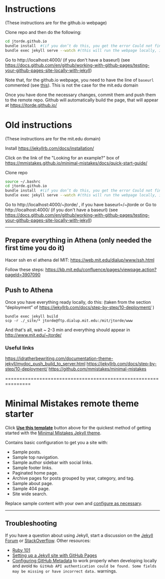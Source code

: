 # Instructions
(These instructions are for the github.io webpage)

Clone repo and then do the following:
```bash
cd jtorde.github.io
bundle install  #(if you don’t do this, you get the error Could not find gem 'github-pages' in any of the gem sources listed in your Gemfile.)
bundle exec jekyll serve --watch #(this will run the webpage locally, it may take some time to run this command)
```
Go to http://localhost:4000/ (if you don't have a baseurl)  (see https://docs.github.com/en/github/working-with-github-pages/testing-your-github-pages-site-locally-with-jekyll)

Note that, for the github.io webpage, you need to have the line of `baseurl` commented (see [this](https://stackoverflow.com/a/64778847)). This is not the case for the mit.edu domain

Once you have done the necessary changes, commit them and push them to the remote repo. Github will automatically build the page, that will appear at https://jtorde.github.io/

# Old instructions 
(These instructions are for the mit.edu domain)

Install https://jekyllrb.com/docs/installation/

Click on the link of the "Looking for an example?" box of https://mmistakes.github.io/minimal-mistakes/docs/quick-start-guide/


Clone repo
```bash
source ~/.bashrc
cd jtorde.github.io
bundle install  #(if you don’t do this, you get the error Could not find gem 'github-pages' in any of the gem sources listed in your Gemfile.)
bundle exec jekyll serve --watch #(this will run the webpage locally, it takes ~30seconds to run this command)
```
Go to http://localhost:4000/~jtorde/ , if you have baseurl=/~jtorde  or Go to http://localhost:4000/ (if you don't have a baseurl)  (see https://docs.github.com/en/github/working-with-github-pages/testing-your-github-pages-site-locally-with-jekyll)

-----------------------

## Prepare everything in Athena (only needed the first time you do it)

Hacer ssh en el athena del MIT:
https://web.mit.edu/dialup/www/ssh.html

Follow these steps:
https://kb.mit.edu/confluence/pages/viewpage.action?pageId=3907090



## Push to Athena
Once you have everything ready locally, do this: (taken from the section “deployment” of https://jekyllrb.com/docs/step-by-step/10-deployment/ )

```
bundle exec jekyll build
scp -r ./_site/* jtorde@ftp.dialup.mit.edu:/mit/jtorde/www
```

And that's all, wait ~ 2-3 min and everything should appear in http://www.mit.edu/~jtorde/

### Useful links
https://idratherbewriting.com/documentation-theme-jekyll/mydoc_push_build_to_server.html
https://jekyllrb.com/docs/step-by-step/10-deployment/
https://github.com/mmistakes/minimal-mistakes

===============================================================

# Minimal Mistakes remote theme starter

Click [**Use this template**](https://github.com/mmistakes/mm-github-pages-starter/generate) button above for the quickest method of getting started with the [Minimal Mistakes Jekyll theme](https://github.com/mmistakes/minimal-mistakes).

Contains basic configuration to get you a site with:

- Sample posts.
- Sample top navigation.
- Sample author sidebar with social links.
- Sample footer links.
- Paginated home page.
- Archive pages for posts grouped by year, category, and tag.
- Sample about page.
- Sample 404 page.
- Site wide search.

Replace sample content with your own and [configure as necessary](https://mmistakes.github.io/minimal-mistakes/docs/configuration/).

---

## Troubleshooting

If you have a question about using Jekyll, start a discussion on the [Jekyll Forum](https://talk.jekyllrb.com/) or [StackOverflow](https://stackoverflow.com/questions/tagged/jekyll). Other resources:

- [Ruby 101](https://jekyllrb.com/docs/ruby-101/)
- [Setting up a Jekyll site with GitHub Pages](https://jekyllrb.com/docs/github-pages/)
- [Configuring GitHub Metadata](https://github.com/jekyll/github-metadata/blob/master/docs/configuration.md#configuration) to work properly when developing locally and avoid `No GitHub API authentication could be found. Some fields may be missing or have incorrect data.` warnings.
